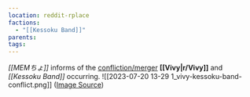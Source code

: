 ```yaml
---
location: reddit-rplace
factions:
  - "[[Kessoku Band]]"
parents: 
tags: 
---
```

*[[MEMちょ]]* informs of the [confliction/merger](https://discord.com/channels/1093664259273130084/1131230952119615600/1131578694486474792) **[[Vivy|r/Vivy]]** and *[[Kessoku Band]]* occurring.
![[2023-07-20 13-29 1_vivy-kessoku-band-conflict.png]]
([Image Source](https://discord.com/channels/1093664259273130084/1131230952119615600/1131578694486474792))
